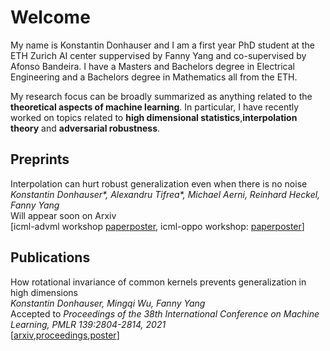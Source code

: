 # Welcome
My name is Konstantin Donhauser and I am a first year PhD student at the ETH Zurich AI center suppervised by Fanny Yang and co-supervised by Afonso Bandeira. 
I have a Masters and Bachelors degree in Electrical Engineering and a Bachelors degree in Mathematics all from the ETH.<br/>

My research focus can be broadly summarized as anything related to the **theoretical aspects of machine learning**. In particular, I have recently worked on topics related to **high dimensional statistics**,**interpolation theory** and **adversarial robustness**. 

## Preprints
Interpolation can hurt robust generalization even when there is no noise
*Konstantin Donhauser\*, Alexandru Tifrea\*, Michael Aerni, Reinhard Heckel, Fanny Yang*\
Will appear soon on Arxiv\
[icml-advml workshop [paper](https://openreview.net/forum?id=ujQKWaxFkrL)[poster](https://donhauserk.github.io/advmo_poster.pdf), icml-oppo workshop: [paper](https://donhauserk.github.io/OPPO_camera_ready.pdf)[poster](https://donhauserk.github.io/Oppo_linreg_poster.pdf)]



## Publications
How rotational invariance of common kernels prevents generalization in high dimensions\
*Konstantin Donhauser, Mingqi Wu, Fanny Yang*\
Accepted to *Proceedings of the 38th International Conference on Machine Learning, PMLR 139:2804-2814, 2021*\
[[arxiv](https://arxiv.org/abs/2104.04244),[proceedings](http://proceedings.mlr.press/v139/donhauser21a.html),[poster](https://donhauserk.github.io/Kernel_paper_21_poster.pdf)]
